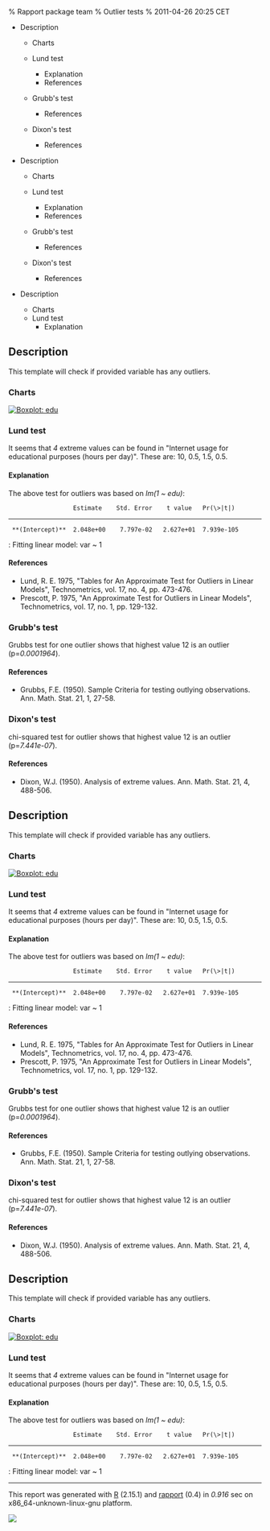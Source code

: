 % Rapport package team
% Outlier tests
% 2011-04-26 20:25 CET

-   Description
    -   Charts
    -   Lund test
        -   Explanation
        -   References

    -   Grubb's test
        -   References

    -   Dixon's test
        -   References

-   Description
    -   Charts
    -   Lund test
        -   Explanation
        -   References

    -   Grubb's test
        -   References

    -   Dixon's test
        -   References

-   Description
    -   Charts
    -   Lund test
        -   Explanation


Description
-----------

This template will check if provided variable has any outliers.

### Charts

[![Boxplot:
edu](plots/outlier-test-1.png)](plots/outlier-test-1-hires.png)

### Lund test

It seems that *4* extreme values can be found in "Internet usage for
educational purposes (hours per day)". These are: 10, 0.5, 1.5, 0.5.

#### Explanation

The above test for outliers was based on *lm(1 \~ edu)*:

                      Estimate    Std. Error    t value   Pr(\>|t|)
  ------------------ ----------- ------------- ---------- ----------
     **(Intercept)**  2.048e+00    7.797e-02   2.627e+01  7.939e-105

  : Fitting linear model: var \~ 1

#### References

-   Lund, R. E. 1975, "Tables for An Approximate Test for Outliers in
    Linear Models", Technometrics, vol. 17, no. 4, pp. 473-476.
-   Prescott, P. 1975, "An Approximate Test for Outliers in Linear
    Models", Technometrics, vol. 17, no. 1, pp. 129-132.

### Grubb's test

Grubbs test for one outlier shows that highest value 12 is an outlier
(p=*0.0001964*).

#### References

-   Grubbs, F.E. (1950). Sample Criteria for testing outlying
    observations. Ann. Math. Stat. 21, 1, 27-58.

### Dixon's test

chi-squared test for outlier shows that highest value 12 is an outlier
(p=*7.441e-07*).

#### References

-   Dixon, W.J. (1950). Analysis of extreme values. Ann. Math. Stat. 21,
    4, 488-506.

Description
-----------

This template will check if provided variable has any outliers.

### Charts

[![Boxplot:
edu](plots/outlier-test-1.png)](plots/outlier-test-1-hires.png)

### Lund test

It seems that *4* extreme values can be found in "Internet usage for
educational purposes (hours per day)". These are: 10, 0.5, 1.5, 0.5.

#### Explanation

The above test for outliers was based on *lm(1 \~ edu)*:

                      Estimate    Std. Error    t value   Pr(\>|t|)
  ------------------ ----------- ------------- ---------- ----------
     **(Intercept)**  2.048e+00    7.797e-02   2.627e+01  7.939e-105

  : Fitting linear model: var \~ 1

#### References

-   Lund, R. E. 1975, "Tables for An Approximate Test for Outliers in
    Linear Models", Technometrics, vol. 17, no. 4, pp. 473-476.
-   Prescott, P. 1975, "An Approximate Test for Outliers in Linear
    Models", Technometrics, vol. 17, no. 1, pp. 129-132.

### Grubb's test

Grubbs test for one outlier shows that highest value 12 is an outlier
(p=*0.0001964*).

#### References

-   Grubbs, F.E. (1950). Sample Criteria for testing outlying
    observations. Ann. Math. Stat. 21, 1, 27-58.

### Dixon's test

chi-squared test for outlier shows that highest value 12 is an outlier
(p=*7.441e-07*).

#### References

-   Dixon, W.J. (1950). Analysis of extreme values. Ann. Math. Stat. 21,
    4, 488-506.

Description
-----------

This template will check if provided variable has any outliers.

### Charts

[![Boxplot:
edu](plots/outlier-test-1.png)](plots/outlier-test-1-hires.png)

### Lund test

It seems that *4* extreme values can be found in "Internet usage for
educational purposes (hours per day)". These are: 10, 0.5, 1.5, 0.5.

#### Explanation

The above test for outliers was based on *lm(1 \~ edu)*:

                      Estimate    Std. Error    t value   Pr(\>|t|)
  ------------------ ----------- ------------- ---------- ----------
     **(Intercept)**  2.048e+00    7.797e-02   2.627e+01  7.939e-105

  : Fitting linear model: var \~ 1

* * * * *

This report was generated with [R](http://www.r-project.org/) (2.15.1)
and [rapport](https://rapporter.github.io/rapport/) (0.4) in *0.916* sec on
x86\_64-unknown-linux-gnu platform.

![](images/logo.png)
